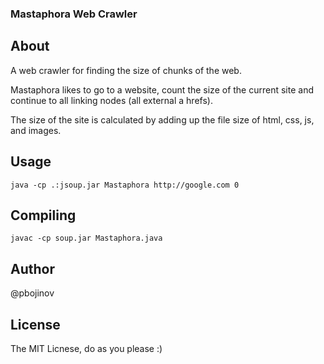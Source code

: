### Mastaphora Web Crawler

## About

A web crawler for finding the size of chunks of the web.

Mastaphora likes to go to a website, count the size of the current site and continue to all linking nodes (all external a hrefs).

The size of the site is calculated by adding up the file size of html, css, js, and images.

## Usage

    java -cp .:jsoup.jar Mastaphora http://google.com 0

## Compiling

    javac -cp soup.jar Mastaphora.java


## Author

@pbojinov

## License

The MIT Licnese, do as you please :) 
